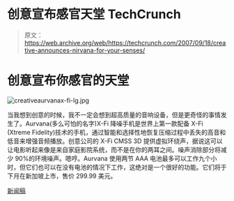 # 创意宣布感官天堂 TechCrunch

> 原文：<https://web.archive.org/web/https://techcrunch.com/2007/09/18/creative-announces-nirvana-for-your-senses/>

# 创意宣布你感官的天堂

![creativeaurvanax-fi-lg.jpg](img/7dcf5c331923ec9ed87214c2f95db448.png)

当我想到创意的时候，我不一定会想到超高质量的音响设备，但是更奇怪的事情发生了。Aurvana(多么可怕的名字)X-Fi 降噪手机是世界上第一款配备 X-Fi (Xtreme Fidelity)技术的手机，通过智能和选择性地恢复压缩过程中丢失的高音和低音来增强音频播放。创意公司的 X-Fi CMSS 3D 提供虚拟环绕声，据说这可以让电影听起来像是来自家庭影院系统，而不是在你的两耳之间。噪声消除部分将减少 90%的环境噪声。嗯哼。Aurvana 使用两节 AAA 电池最多可以工作九个小时，但它们也可以在没有电池的情况下工作，这绝对是一个很好的功能。它们将于下月在新加坡上市，售价 299.99 美元。

[新闻稿](https://web.archive.org/web/20221006023020/http://www.creative.com/press/releases/welcome.asp?pid=12798)
